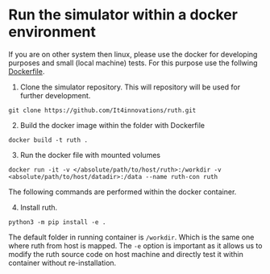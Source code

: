 # Run the simulator within a docker environment

If you are on other system then linux, please use the docker for developing purposes and small (local machine) tests.
For this purpose use the follwing [Dockerfile](Dockerfile).

1. Clone the simulator repository. This will repository will be used for further development.

```shell
git clone https://github.com/It4innovations/ruth.git
```

2. Build the docker image within the folder with Dockerfile

```shell
docker build -t ruth .
```

3. Run the docker file with mounted volumes

```shell
docker run -it -v </absolute/path/to/host/ruth>:/workdir -v <absolute/path/to/host/datadir>:/data --name ruth-con ruth 
```

The following commands are performed within the docker container.

4. Install ruth.

```shell
python3 -m pip install -e .
```
The default folder in running container is `/workdir`. Which is the same one where ruth from host is mapped. The `-e` option is important as it allows us to modify the ruth source code on host machine and directly test it within container without re-installation.





